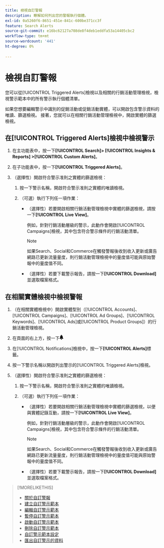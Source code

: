 ```yaml
---
title: 檢視自訂警報
description: 瞭解如何列出您的警報執行個體。
exl-id: 0a5260f6-8651-451e-841c-600be371cc3f
feature: Search Alerts
source-git-commit: e16bc62127a708de8f4deb1eddfa53a14405cbc2
workflow-type: tm+mt
source-wordcount: '441'
ht-degree: 0%

---
```


# 檢視自訂警報

您可以從[!UICONTROL Triggered Alerts]檢視以及相關的行銷活動管理檢視，檢視警示範本中的所有警示執行個體清單。

如果您想要編輯警示中識別的促銷活動或促銷活動實體，可以開啟包含警示資料的唯讀、篩選檢視。 接著，您就可以在相關行銷活動管理檢視中，開啟實體的篩選檢視。

## 在[!UICONTROL Triggered Alerts]檢視中檢視警示

1. 在主功能表中，按一下&#x200B;**[!UICONTROL Search]> [!UICONTROL Insights & Reports] >[!UICONTROL Custom Alerts]**。

1. 在子功能表中，按一下&#x200B;**[!UICONTROL Triggered Alerts]**。

1. （選擇性）開啟符合警示准則之實體的篩選檢視：

   1. 按一下警示名稱，開啟符合警示准則之實體的唯讀檢視。

   1. （可選）執行下列任一項作業：

      * （選擇性）若要開啟相關行銷活動管理檢視中實體的篩選檢視，請按一下&#x200B;**[!UICONTROL Live View]**。

        例如，針對行銷活動層級的警示，此動作會開啟[!UICONTROL Campaigns]檢視，其中包含符合警示條件的行銷活動清單。

        >[!NOTE]
        >
        >如果Search、Social和Commerce在觸發警報後收到收入更新或廣告網路已更新流量量度，則行銷活動管理檢視中的量度值可能與原始警報中的量度值不同。

      * （選擇性）若要下載警示報告，請按一下&#x200B;**[!UICONTROL Download]**&#x200B;並選取檔案格式。

## 在相關實體檢視中檢視警報

1. （在相關實體檢視中）開啟實體型別（[!UICONTROL Accounts]、[!UICONTROL Campaigns]、[!UICONTROL Ad Groups]、[!UICONTROL Keywords]、[!UICONTROL Ads]或[!UICONTROL Product Groups]）的行銷活動管理檢視。

1. 在頁面的右上方，按一下![通知](/help/search-social-commerce/assets/notifications-panel.png "通知")

1. 在[!UICONTROL Notifications]檢視中，按一下&#x200B;**[!UICONTROL Alerts]**&#x200B;標籤。

1. 按一下警示名稱以開啟列出警示的[!UICONTROL Triggered Alerts]檢視。

1. （選擇性）開啟符合警示准則之實體的篩選檢視：

   1. 按一下警示名稱，開啟符合警示准則之實體的唯讀檢視。

   1. （可選）執行下列任一項作業：

      * （選擇性）若要開啟相關行銷活動管理檢視中實體的篩選檢視，以便與實體記錄互動，請按一下&#x200B;**[!UICONTROL Live View]**。

        例如，針對行銷活動層級的警示，此動作會開啟[!UICONTROL Campaigns]檢視，其中包含符合警示條件的行銷活動清單。

        >[!NOTE]
        >
        >如果Search、Social和Commerce在觸發警報後收到收入更新或廣告網路已更新流量量度，則行銷活動管理檢視中的量度值可能與原始警報中的量度值不同。

      * （選擇性）若要下載警示報告，請按一下&#x200B;**[!UICONTROL Download]**&#x200B;並選取檔案格式。


>[!MORELIKETHIS]
>
>* [關於自訂警報](alert-about.md)
>* [建立自訂警示範本](alert-template-create.md)
>* [編輯自訂警示範本](alert-template-edit.md)
>* [暫停自訂警示範本](alert-template-pause.md)
>* [啟動自訂警示範本](alert-template-activate.md)
>* [刪除自訂警示範本](alert-template-delete.md)
>* [自訂警示範本設定](alert-template-settings.md)
>* [匯出自訂警示的資料](alert-export-data.md)
